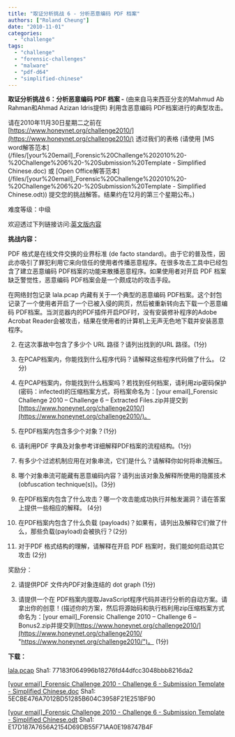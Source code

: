 ```yaml
---
title: "取证分析挑战 6 - 分析恶意编码 PDF 档案"
authors: ["Roland Cheung"]
date: "2010-11-01"
categories: 
  - "challenge"
tags: 
  - "challenge"
  - "forensic-challenges"
  - "malware"
  - "pdf-d64"
  - "simplified-chinese"
---
```


  

**取证分析挑战 6：分析恶意编码 PDF 档案 -** (由来自马来西亚分支的Mahmud Ab Rahman和Ahmad Azizan Idris提供) 利用含恶意编码 PDF档案进行的典型攻击。  
  
  
  
  
  
请在2010年11月30日星期二之前在 [https://www.honeynet.org/challenge2010/](https://www.honeynet.org/challenge2010/) 透过我们的表格 (请使用 [MS word解答范本](/files/[your%20email]_Forensic%20Challenge%202010%20-%20Challenge%206%20-%20Submission%20Template - Simplified Chinese.doc) 或 [Open Office解答范本](/files/[your%20email]_Forensic%20Challenge%202010%20-%20Challenge%206%20-%20Submission%20Template - Simplified Chinese.odt)) 提交您的挑战解答。结果约在12月的第三个星期公布。)  
  
  
  
  
  
难度等级：中级  
  
  
  
  
欢迎透过下列链接访问:[英文版内容](https://www.honeynet.org/challenges/2010_6_malicious_pdf)  
  
  
  
  

**挑战内容：**  
  
  
  
  

PDF 格式是在线文件交换的业界标准 (de facto standard)。由于它的普及性，因此亦吸引了罪犯利用它来向信任的使用者传播恶意程序。在很多攻击工具中已经包含了建立恶意编码 PDF档案的功能来散播恶意程序。如果使用者对开启 PDF 档案缺乏警觉性，恶意编码 PDF档案会是一个颇成功的攻击手段。  
  
  
在网络封包记录 lala.pcap 内藏有关于一个典型的恶意编码 PDF档案。这个封包记录了一个使用者开启了一个已被入侵的网页，然后被重新转向去下载一个恶意编码 PDF档案。当浏览器内的PDF插件开启PDF时，没有安装修补程序的Adobe Acrobat Reader会被攻击，结果在使用者的计算机上无声无色地下载并安装恶意程序。

  

  
2. 在这次事故中包含了多少个 URL 路径？请列出找到的URL 路径。(1分)
  
4. 在PCAP档案内，你能找到什么程序代码？请解释这些程序代码做了什么。 (2分)
  
6. 在PCAP档案内，你能找到什么档案吗？若找到任何档案，请利用zip密码保护(密码：infected)的压缩档案方式，将档案命名为：\[your email\]\_Forensic Challenge 2010 – Challenge 6 – Extracted Files.zip并提交到[https://www.honeynet.org/challenge2010/](https://www.honeynet.org/challenge2010/)。
  
8. 在PDF档案内包含多少个对象？(1分)
  
10. 请利用PDF 字典及对象参考详细解释PDF档案的流程结构。(1分)
  
12. 有多少个过滤机制应用在对象串流，它们是什么？请解释你如何将串流解压。
  
14. 哪个对象串流可能藏有恶意编码内容？请列出该对象及解释所使用的隐匿技术 (obfuscation technique(s))。(3分)
  
16. 在PDF档案内包含了什么攻击？哪一个攻击能成功执行并触发漏洞？请在答案上提供一些相应的解释。 (4分)
  
18. 在PDF档案内包含了什么负载 (payloads)？如果有，请列出及解释它们做了什么，那些负载(payload)会被执行？(2分)
  
20. 对于PDF 格式结构的理解，请解释在开启 PDF 档案时，我们能如何启动其它攻击 (2分)
  

  

奖励分：

  
  

  
2. 请提供PDF 文件内PDF对象连结的 dot graph (1分)
  
4. 请提供一个在 PDF档案内提取JavaScript程序代码并进行分析的自动方案。请拿出你的创意！(描述你的方案，然后将源始码和执行档利用zip压缩档案方式命名为：\[your email\]\_Forensic Challenge 2010 – Challenge 6 –Bonus2.zip并提交到[https://www.honeynet.org/challenge2010/](https://www.honeynet.org/challenge2010/ "https://www.honeynet.org/challenge2010/")。 (1分)
  

  

**下载：**  
  
  
[lala.pcap](/files/lala.pcap) Sha1: 77183f064996b18276fd44dfcc3048bbb8216da2  
  
  
[\[your email\]\_Forensic Challenge 2010 - Challenge 6 - Submission Template - Simplified Chinese.doc](/files/[your%20email]_Forensic%20Challenge%202010%20-%20Challenge%206%20-%20Submission%20Template%20-%20Traditional%20Chinese.doc) Sha1: 5ECBE476A7012BD51285B604C3958F21E251BF90  
  
  
[\[your email\]\_Forensic Challenge 2010 - Challenge 6 - Submission Template - Simplified Chinese.odt](/files/[your%20email]_Forensic%20Challenge%202010%20-%20Challenge%206%20-%20Submission%20Template%20-%20Traditional%20Chinese.odt) Sha1: E17D187A7656A2154D69DB55F71AA0E198747B4F
